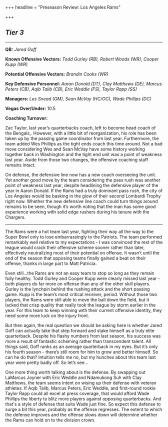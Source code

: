 +++
headline = "Preseason Review: Los Angeles Rams"

+++
## **_Tier 3_**

***

**QB:** _Jared Goff_

**Known Offensive Vectors:** _Todd Gurley (RB), Robert Woods (WR), Cooper Kupp (WR)_

**Potential Offensive Vectors:** _Brandin Cooks (WR)_

**Key Defensive Personnel:** _Aaron Donald (DT)_, _Clay Matthews (DE), Marcus Peters (CB), Aqib Talib (CB), Eric Weddle (FS), Taylor Rapp (SS)_

**Managers:** _Les Snead (GM), Sean McVay (HC/OC), Wade Phillips (DC)_

**Vegas Over/Under:** 10.5

**Coaching Turnover:**

Zac Taylor, last year’s quarterbacks coach, left to become head coach of the Bengals,. However, with a little bit of reorganization, his role has been taken up by the passing game coordinator from last year. Furthermore, the team added Wes Phillips as the tight ends coach this time around. Not a bad move considering Wes and Sean McVay have some history working together back in Washington and the tight end unit was a point of weakness last year. Aside from those two changes, the offensive coaching staff remains intact.

On defense, the defensive line now has a new coach overseeing the unit. Yet another good move by the team considering the pass rush was another point of weakness last year, despite headlining the defensive player of the year in Aaron Donald. If the Rams had a truly dominant pass rush, the city of Los Angeles would be basking in the glow of their second Lombardi Trophy right now. Whether the new defensive line coach could turn things around remains to be seen, though it’s worth noting that the man has some good experience working with solid edge rushers during his tenure with the Chargers.

***

The Rams were a hot team last year, fighting their way all the way to the Super Bowl only to lose embarrassingly to the Patriots. The team performed remarkably well relative to my expectations - I was convinced the rest of the league would crack their offensive scheme sooner rather than later, effectively neutralizing most of their potential on offense. It wasn’t until the end of the season that opposing teams finally gained a beat on their offense, thanks in large part to Matt Patricia.

Even still...the Rams are not an easy team to stop so long as they remain fully healthy. Todd Gurley and Cooper Kupp were clearly missed last year - both players do far more on offense than any of the other skill players. Gurley is the lynchpin behind the rushing attack and the short passing game. Kupp is the team’s most critical receiver, period. Without those two players, the Rams were still able to move the ball down the field, but it lacked that crisp quality that really took the league by storm earlier in the year. For this team to keep winning with their current offensive identity, they need some more luck on the injury front.

But then again, the real question we should be asking here is whether Jared Goff can actually take that step forward and stake himself as a truly elite quarterback. Despite his flashy numbers from last season, his success was more a result of fantastic scheming rather than transcendent talent. All things said, Goff ranks as an average quarterback in my eyes. But it’s only his fourth season - there’s still room for him to grow and better himself. So can he do that? Intuition tells me no, but my hunches about this team last year were pretty badly off. So let’s see…

One more thing worth talking about is the defense. By swapping out LaMarcus Joyner with Eric Weddle and Ndamukong Suh with Clay Matthews, the team seems intent on wising up their defense with veteran athletes. If Aqib Talib, Marcus Peters, Eric Weddle, and first-round rookie Taylor Rapp could all excel at press coverage, that would afford Wade Phillips the liberty to blitz more players against opposing quarterbacks. And that's a style of defense that suits Wade just fine. So expect this defense to surge a bit this year, probably as the offense regresses. The extent to which the defense improves and the offense slows down will determine whether the Rams can hold on to the division crown.